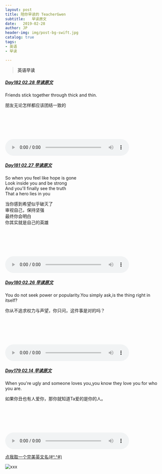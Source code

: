 ```yaml
---
layout: post
title: 陪你早读的 TeacherGwen
subtitle:   早读原文
date:   2019-02-28
author: JP
header-img: img/post-bg-swift.jpg
catalog: true
tags:
- 英语
- 早读

---
```


>  **英语早读**

##### [Day182 02.28 早读原文](https://mp.weixin.qq.com/s/qVddL76XLVt4MPCYNrxXmw)

Friends stick together through thick and thin.

朋友无论怎样都应该团结一致的

<audio style="height:140;width:400;" controls="controls" src="https://res.wx.qq.com/voice/getvoice?mediaid=MzI4OTAyODUxNF8yNjUzNTIwNDYw">
</audio>

##### [Day181 02.27 早读原文](https://mp.weixin.qq.com/s/mrkUWEmR_JceJFJjvl6ROg)

So when you feel like hope is gone<br>
Look inside you and be strong<br>
And you'll finally see the truth<br>
That a hero lies in you

当你感到希望似乎破灭了<br>
审视自己，保持坚强<br>
最终你会明白<br>
你其实就是自己的英雄

<audio style="height:140;width:400;" controls="controls" src="https://res.wx.qq.com/voice/getvoice?mediaid=MzI4OTAyODUxNF8yNjUzNTIwNDUw">
</audio>

##### [Day180 02.26 早读原文](https://mp.weixin.qq.com/s/YR9oB-GewPpH_pWi0OMFPA)

You do not seek power or popularity.You simply ask,is the thing right in itself?

你从不追求权力与声望，你只问，这件事是对的吗？

<audio style="height:140;width:400;" controls="controls" src="https://res.wx.qq.com/voice/getvoice?mediaid=MzI4OTAyODUxNF8yNjUzNTIwNDM3">
</audio>

##### [Day179 02.14 早读原文](https://mp.weixin.qq.com/s/xgtKN4KVsKF3CruATXOEEQ)

When you're ugly and someone loves you,you know they love you for who you are.

如果你丑也有人爱你，那你就知道Ta爱的是你的人。

<audio style="height:140;width:400;" controls="controls" src="https://res.wx.qq.com/voice/getvoice?mediaid=MzI4OTAyODUxNF8yNjUzNTE5OTk2">
</audio>


[点我取一个完美英文名(#^.^#)](http://ename.shanbay.com.cn)

![xxx]()